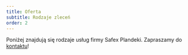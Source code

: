 ```yaml
---
title: Oferta
subtitle: Rodzaje zleceń
order: 2
---
```


Poniżej znajdują się rodzaje usług firmy Safex Plandeki. Zapraszamy do
[kontaktu](kontakt)!
